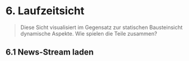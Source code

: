 # 6. Laufzeitsicht

> Diese Sicht visualisiert im Gegensatz zur statischen Bausteinsicht dynamische Aspekte. Wie spielen die Teile zusammen?

## 6.1 News-Stream laden
